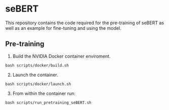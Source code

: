 # seBERT

This repository contains the code required for the pre-training of seBERT as well as an example for fine-tuning and using the model.

## Pre-training

1. Build the NVIDIA Docker container enviroment.
```
bash scripts/docker/build.sh
```
2. Launch the container.
```
bash scripts/docker/launch.sh
```
3. From within the container run:
```
bash scripts/run_pretraining_seBERT.sh
```
